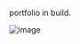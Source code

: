 portfolio in build.

![image](https://github.com/user-attachments/assets/77f4372b-b48a-4eb9-b0d6-91c16adf2fef)
